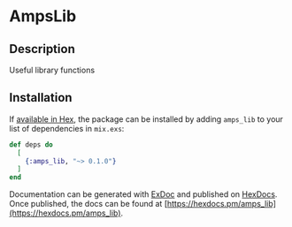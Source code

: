 # AmpsLib

## Description

Useful library functions

## Installation

If [available in Hex](https://hex.pm/docs/publish), the package can be installed
by adding `amps_lib` to your list of dependencies in `mix.exs`:

```elixir
def deps do
  [
    {:amps_lib, "~> 0.1.0"}
  ]
end
```

Documentation can be generated with [ExDoc](https://github.com/elixir-lang/ex_doc)
and published on [HexDocs](https://hexdocs.pm). Once published, the docs can
be found at [https://hexdocs.pm/amps_lib](https://hexdocs.pm/amps_lib).

